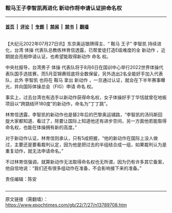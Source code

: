 ### 鞍马王子李智凯再进化 新动作将申请认证拚命名权

---

#### [首页](../../../..?n13789708) &nbsp;|&nbsp; [评论](../../../../../epoch-comment?n13789708) &nbsp;|&nbsp; [专题](../../../../../epoch-special?n13789708) &nbsp;|&nbsp; [禁闻](../../../../../epoch-news?n13789708) &nbsp;|&nbsp; [禁书](../../../../../books?n13789708) &nbsp;|&nbsp; [翻墙](https://github.com/gfw-breaker/nogfw/blob/master/README.md?n13789708)


<div class="column" id="artbody" itemprop="articleBody">
 <!-- article content begin -->
 <p>
  【大纪元2022年07月27日讯】东京奥运银牌得主、“
  <ok href="https://www.epochtimes.com/gb/tag/%E9%9E%8D%E9%A9%AC.html">
   鞍马
  </ok>
  王子”
  <ok href="https://www.epochtimes.com/gb/tag/%E6%9D%8E%E6%99%BA%E5%87%AF.html">
   李智凯
  </ok>
  持续进化，台湾
  <ok href="https://www.epochtimes.com/gb/tag/%E4%BD%93%E6%93%8D.html">
   体操
  </ok>
  代表队总教练林育信透露，已帮爱徒打造E级难度的全
  <ok href="https://www.epochtimes.com/gb/tag/%E6%96%B0%E5%8A%A8%E4%BD%9C.html">
   新动作
  </ok>
  ，近期就会亮相申请认证，也希望能取得新动作
  <ok href="https://www.epochtimes.com/gb/tag/%E5%91%BD%E5%90%8D.html">
   命名
  </ok>
  权。
 </p>
 <p>
  中央社报导，台湾男子
  <ok href="https://www.epochtimes.com/gb/tag/%E4%BD%93%E6%93%8D.html">
   体操
  </ok>
  代表队将于8月6日在国训中心举行2022世界体操代表队国手选拔赛，而5月亚锦赛班底将全数保留，另外选出2名全能好手加入代表队，此外
  <ok href="https://www.epochtimes.com/gb/tag/%E6%9D%8E%E6%99%BA%E5%87%AF.html">
   李智凯
  </ok>
  也将在
  <ok href="https://www.epochtimes.com/gb/tag/%E9%9E%8D%E9%A9%AC.html">
   鞍马
  </ok>
  拿出
  <ok href="https://www.epochtimes.com/gb/tag/%E6%96%B0%E5%8A%A8%E4%BD%9C.html">
   新动作
  </ok>
  ，一旦通过认证，就会在下半年赛事曝光，并向国际体操总会（FIG）申请
  <ok href="https://www.epochtimes.com/gb/tag/%E5%91%BD%E5%90%8D.html">
   命名
  </ok>
  权。
 </p>
 <p>
  事实上，过去台湾也有选手以新动作获得命名权，女子体操好手丁华恬就曾在地板项目以“跨跳结环180度”的新动作，命名为“丁丁跳”。
 </p>
 <p>
  林育信透露，李智凯的新动作也是替2年后的巴黎奥运铺路，“李智凯的汤玛斯回旋大家都知道、看过了，除要让国际上知道他还有进步空间，另一方面他若能取得命名权，也能在体操拥有新的高度。”
 </p>
 <p>
  对于新动作认证，林育信则承认，只有5成把握，“他的新动作在国际上没人做过，主要还是要看裁判认定，因为他是把过去的半组结合成一组，如果裁判认为是重复动作，就无法申请命名。”
 </p>
 <p>
  不过林育信强调，就算新动作无法取得命名权也无所谓，因为仍有许多其它备案，他自信地说：“我们还有很多组动作在准备，不会影响接下来的准备。”
 </p>
 <p>
  责任编辑：陈安
 </p>
 <!-- article content end -->
</div>


---

原文链接（需翻墙）：https://www.epochtimes.com/gb/22/7/27/n13789708.htm